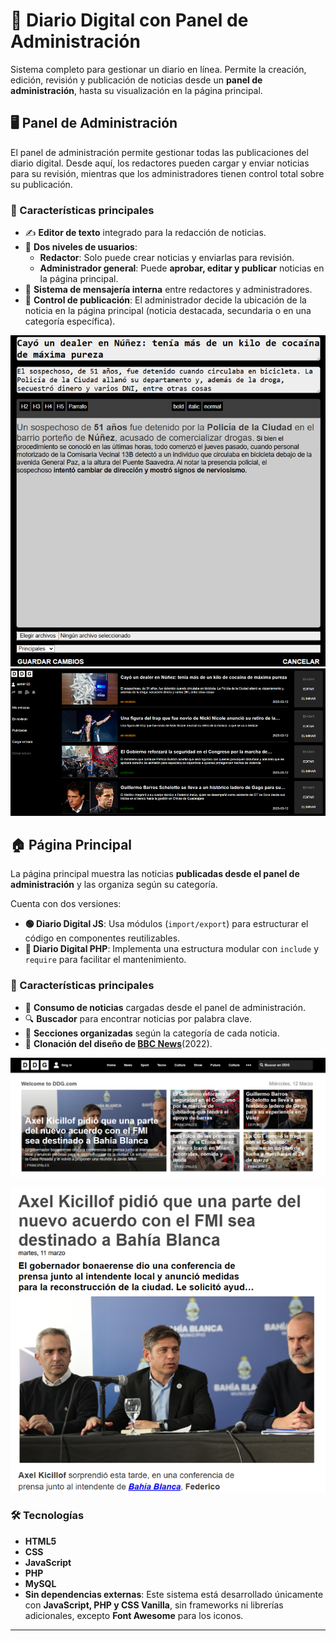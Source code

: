 # 📰 Diario Digital con Panel de Administración

Sistema completo para gestionar un diario en línea. Permite la creación, edición, revisión y publicación de noticias desde un **panel de administración**, hasta su visualización en la página principal.  

## 🖥️ Panel de Administración  

El panel de administración permite gestionar todas las publicaciones del diario digital. Desde aquí, los redactores pueden cargar y enviar noticias para su revisión, mientras que los administradores tienen control total sobre su publicación.

### 🌟 Características principales  

- ✍️ **Editor de texto** integrado para la redacción de noticias.  
- 👥 **Dos niveles de usuarios**:  
  - **Redactor**: Solo puede crear noticias y enviarlas para revisión.  
  - **Administrador general**: Puede **aprobar, editar y publicar** noticias en la página principal.  
- 💬 **Sistema de mensajería interna** entre redactores y administradores.  
- 📰 **Control de publicación**: El administrador decide la ubicación de la noticia en la página principal (noticia destacada, secundaria o en una categoría específica).  

![Cargar entrada](../images/diarioDigital/cargarNoticia.png)  
![Entradas](../images/diarioDigital/entradas.png)  

## 🏠 Página Principal  

La página principal muestra las noticias **publicadas desde el panel de administración** y las organiza según su categoría.

Cuenta con dos versiones:  
- **🟢 Diario Digital JS**: Usa módulos (`import/export`) para estructurar el código en componentes reutilizables.  
- **🔵 Diario Digital PHP**: Implementa una estructura modular con `include` y `require` para facilitar el mantenimiento.  

### 🌟 Características principales  

- 📡 **Consumo de noticias** cargadas desde el panel de administración.  
- 🔍 **Buscador** para encontrar noticias por palabra clave.  
- 📰 **Secciones organizadas** según la categoría de cada noticia.  
- 🎨 **Clonación del diseño de [BBC News](https://www.bbc.com/)**(2022).  

![pagina principal](../images/diarioDigital/homePage.png)  

![post](../images/diarioDigital/post.png)  


### 🛠️ Tecnologías  

- **HTML5**
- **CSS**
- **JavaScript**
- **PHP**
- **MySQL**
- **Sin dependencias externas**: Este sistema está desarrollado únicamente con **JavaScript, PHP y CSS Vanilla**, sin frameworks ni librerías adicionales, excepto **Font Awesome** para los iconos.  
---
